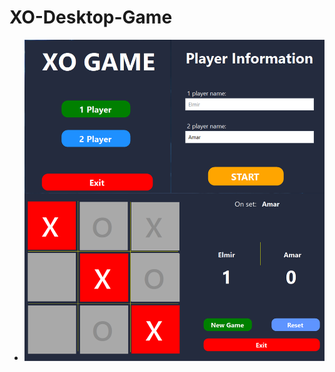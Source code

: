 # XO-Desktop-Game

- ![Screenshot_1](https://github.com/eloom13/XO-Desktop-Game/blob/master/img/Artboard%201.png)
